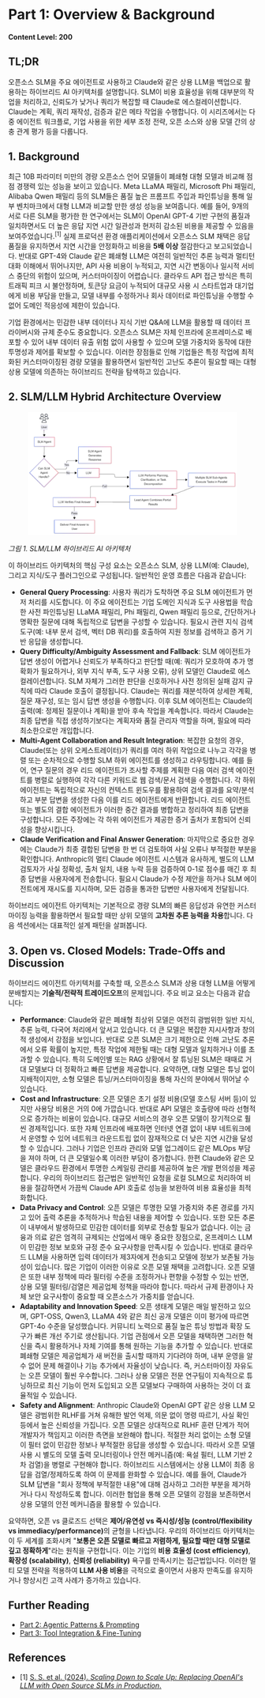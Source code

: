 # Part 1: Overview & Background

#### Content Level: 200

## TL;DR

오픈소스 SLM을 주요 에이전트로 사용하고 Claude와 같은 상용 LLM을 백업으로 활용하는 하이브리드 AI 아키텍처를 설명합니다. SLM이 비용 효율성을 위해 대부분의 작업을 처리하고, 신뢰도가 낮거나 쿼리가 복잡할 때 Claude로 에스컬레이션합니다. Claude는 계획, 쿼리 재작성, 검증과 같은 메타 작업을 수행합니다. 이 시리즈에서는 다중 에이전트 워크플로, 기업 사용을 위한 세부 조정 전략, 오픈 소스와 상용 모델 간의 상충 관계 평가 등을 다룹니다.

## 1. Background

최근 10B 파라미터 미만의 경량 오픈소스 언어 모델들이 폐쇄형 대형 모델과 비교해 점점 경쟁력 있는 성능을 보이고 있습니다. Meta LLaMA 패밀리, Microsoft Phi 패밀리, Alibaba Qwen 패밀리 등의 SLM들은 품질 높은 프롬프트 주입과 파인튜닝을 통해 일부 벤치마크에서 대형 LLM과 비교할 만한 생성 성능을 보여줍니다. 예를 들어, 9개의 서로 다른 SLM을 평가한 한 연구에서는 SLM이 OpenAI GPT-4 기반 구현의 품질과 일치하면서도 더 높은 응답 지연 시간 일관성과 현저히 감소된 비용을 제공할 수 있음을 보여주었습니다.<sup>\[1]</sup> 실제 프로덕션 환경 애플리케이션에서 오픈소스 SLM 채택은 응답 품질을 유지하면서 지연 시간을 안정화하고 비용을 **5배 이상** 절감한다고 보고되었습니다. 반대로 GPT-4와 Claude 같은 폐쇄형 LLM은 여전히 일반적인 추론 능력과 멀티턴 대화 이해에서 뛰어나지만, API 사용 비용이 누적되고, 지연 시간 변동이나 일시적 서비스 중단의 위험이 있으며, 커스터마이징이 어렵습니다. 클라우드 API 접근 방식은 특히 트래픽 피크 시 불안정하며, 토큰당 요금이 누적되어 대규모 사용 시 스타트업과 대기업에게 비용 부담을 만들고, 모델 내부를 수정하거나 회사 데이터로 파인튜닝을 수행할 수 없어 도메인 적응성에 제한이 있습니다.

기업 환경에서는 민감한 내부 데이터나 지식 기반 Q\&A에 LLM을 활용할 때 데이터 프라이버시와 규제 준수도 중요합니다. 오픈소스 SLM은 자체 인프라에 온프레미스로 배포할 수 있어 내부 데이터 유출 위험 없이 사용할 수 있으며 모델 가중치와 동작에 대한 투명성과 제어를 확보할 수 있습니다. 이러한 장점들로 인해 기업들은 특정 작업에 최적화된 커스터마이징된 경량 모델을 활용하면서 일반적인 고난도 추론이 필요할 때는 대형 상용 모델에 의존하는 하이브리드 전략을 탐색하고 있습니다.

## 2. SLM/LLM Hybrid Architecture Overview

<figure><img src="../../.gitbook/assets/slm_llm_hybrid_part1.png" alt=""><figcaption></figcaption></figure>

_그림 1. SLM/LLM 하이브리드 AI 아키텍처_

이 하이브리드 아키텍처의 핵심 구성 요소는 오픈소스 SLM, 상용 LLM(예: Claude), 그리고 지식/도구 플러그인으로 구성됩니다. 일반적인 운영 흐름은 다음과 같습니다:

* **General Query Processing**: 사용자 쿼리가 도착하면 주요 SLM 에이전트가 먼저 처리를 시도합니다. 이 주요 에이전트는 기업 도메인 지식과 도구 사용법을 학습한 사전 파인튜닝된 LLaMA 패밀리, Phi 패밀리, Qwen 패밀리 등으로, 간단하거나 명확한 질문에 대해 독립적으로 답변을 구성할 수 있습니다. 필요시 관련 지식 검색 도구(예: 내부 문서 검색, 벡터 DB 쿼리)를 호출하여 지원 정보를 검색하고 증거 기반 응답을 생성합니다.
* **Query Difficulty/Ambiguity Assessment and Fallback**: SLM 에이전트가 답변 생성이 어렵거나 신뢰도가 부족하다고 판단할 때(예: 쿼리가 모호하여 추가 명확화가 필요하거나, 외부 지식 부족, 도구 사용 오류), 상위 모델인 Claude로 에스컬레이션합니다. SLM 자체가 그러한 판단을 신호하거나 사전 정의된 실패 감지 규칙에 따라 Claude 호출이 결정됩니다. Claude는 쿼리를 재분석하여 상세한 계획, 질문 재구성, 또는 임시 답변 생성을 수행합니다. 이후 SLM 에이전트는 Claude의 출력(예: 정제된 질문이나 계획)을 받아 후속 작업을 계속합니다. 따라서 Claude는 최종 답변을 직접 생성하기보다는 계획자와 품질 관리자 역할을 하며, 필요에 따라 최소한으로만 개입합니다.
* **Multi-Agent Collaboration and Result Integration**: 복잡한 요청의 경우, Claude(또는 상위 오케스트레이터)가 쿼리를 여러 하위 작업으로 나누고 각각을 병렬 또는 순차적으로 수행할 SLM 하위 에이전트를 생성하고 라우팅합니다. 예를 들어, 연구 질문의 경우 리드 에이전트가 조사할 주제를 계획한 다음 여러 검색 에이전트를 병렬로 실행하여 각각 다른 키워드로 웹 검색/문서 검색을 수행합니다. 각 하위 에이전트는 독립적으로 자신의 컨텍스트 윈도우를 활용하여 검색 결과를 요약/분석하고 부분 답변을 생성한 다음 이를 리드 에이전트에게 반환합니다. 리드 에이전트 또는 별도의 결합 에이전트가 이러한 중간 결과를 병합하고 정리하여 최종 답변을 구성합니다. 모든 주장에는 각 하위 에이전트가 제공한 증거 출처가 포함되어 신뢰성을 향상시킵니다.
* **Claude Verification and Final Answer Generation**: 마지막으로 중요한 경우에는 Claude가 최종 결합된 답변을 한 번 더 검토하여 사실 오류나 부적절한 부분을 확인합니다. Anthropic의 멀티 Claude 에이전트 시스템과 유사하게, 별도의 LLM 검토자가 사실 정확성, 출처 일치, 내용 누락 등을 검증하여 0-1로 점수를 매긴 후 최종 답변을 사용자에게 전송합니다. 필요시 Claude가 수정 제안을 하거나 SLM 에이전트에게 재시도를 지시하며, 모든 검증을 통과한 답변만 사용자에게 전달됩니다.

하이브리드 에이전트 아키텍처는 기본적으로 경량 SLM의 빠른 응답성과 유연한 커스터마이징 능력을 활용하면서 필요할 때만 상위 모델의 **고차원 추론 능력을 차용**합니다. 다음 섹션에서는 대표적인 설계 패턴을 살펴봅니다.

## 3. Open vs. Closed Models: Trade-Offs and Discussion

하이브리드 에이전트 아키텍처를 구축할 때, 오픈소스 SLM과 상용 대형 LLM을 어떻게 분배할지는 **기술적/전략적 트레이드오프**의 문제입니다. 주요 비교 요소는 다음과 같습니다:

* **Performance**: Claude와 같은 폐쇄형 최상위 모델은 여전히 광범위한 일반 지식, 추론 능력, 다국어 처리에서 앞서고 있습니다. 더 큰 모델은 복잡한 지시사항과 창의적 생성에서 강점을 보입니다. 반대로 오픈 SLM은 크기 제한으로 인해 고난도 추론에서 오류 확률이 높지만, 특정 작업에 제한될 때는 대형 모델과 일치하거나 이를 초과할 수 있습니다. 특히 도메인별 또는 RAG 상황에서 잘 튜닝된 SLM은 때때로 거대 모델보다 더 정확하고 빠른 답변을 제공합니다. 요약하면, 대형 모델은 튜닝 없이 지배적이지만, 소형 모델은 튜닝/커스터마이징을 통해 자신의 분야에서 뛰어날 수 있습니다.
* **Cost and Infrastructure**: 오픈 모델은 초기 설정 비용(모델 호스팅 서버 등)이 있지만 사용당 비용은 거의 0에 가깝습니다. 반대로 API 모델은 호출량에 따라 선형적으로 증가하는 비용이 있습니다. 대규모 서비스의 경우 오픈 모델이 장기적으로 훨씬 경제적입니다. 또한 자체 인프라에 배포하면 인터넷 연결 없이 내부 네트워크에서 운영할 수 있어 네트워크 라운드트립 없이 잠재적으로 더 낮은 지연 시간을 달성할 수 있습니다. 그러나 기업은 인프라 관리와 모델 업그레이드 같은 MLOps 부담을 져야 하며, 더 큰 모델일수록 이러한 부담이 증가합니다. 한편 Claude와 같은 모델은 클라우드 환경에서 투명한 스케일링 관리를 제공하여 높은 개발 편의성을 제공합니다. 우리의 하이브리드 접근법은 일반적인 요청을 로컬 SLM으로 처리하여 비용을 절감하면서 가끔씩 Claude API 호출로 성능을 보완하여 비용 효율성을 최적화합니다.
* **Data Privacy and Control**: 오픈 모델은 투명한 모델 가중치와 추론 경로를 가지고 있어 출력 추론을 추적하거나 학습된 내용을 제어할 수 있습니다. 또한 모든 추론이 내부에서 발생하므로 민감한 데이터를 외부로 전송할 필요가 없습니다. 이는 금융과 의료 같은 엄격히 규제되는 산업에서 매우 중요한 장점으로, 온프레미스 LLM이 민감한 정보 보호와 규정 준수 요구사항을 만족시킬 수 있습니다. 반대로 클라우드 LLM을 사용하면 입력 데이터가 제3자에게 전송되고 모델에 정보가 보존될 가능성이 있습니다. 많은 기업이 이러한 이유로 오픈 모델 채택을 고려합니다. 오픈 모델은 또한 내부 정책에 따라 필터링 수준을 조정하거나 편향을 수정할 수 있는 반면, 상용 모델 필터링/검열은 제공업체 정책을 따라야 합니다. 따라서 규제 환경이나 자체 보안 요구사항이 중요할 때 오픈소스가 가중치를 얻습니다.
* **Adaptability and Innovation Speed**: 오픈 생태계 모델은 매일 발전하고 있으며, GPT-OSS, Qwen3, LLaMA 4와 같은 최신 공개 모델은 이미 평가에 따르면 GPT-4o 수준을 달성했습니다. 커뮤니티 노력으로 품질 높은 튜닝 방법과 확장 도구가 빠른 개선 주기로 생산됩니다. 기업 관점에서 오픈 모델을 채택하면 그러한 혁신을 즉시 활용하거나 자체 기여를 통해 원하는 기능을 추가할 수 있습니다. 반대로 폐쇄형 모델은 제공업체가 새 버전을 출시할 때까지 기다려야 하며, 내부 운영을 알 수 없어 문제 해결이나 기능 추가에서 자율성이 낮습니다. 즉, 커스터마이징 자유도는 오픈 모델이 훨씬 우수합니다. 그러나 상용 모델은 전문 연구팀이 지속적으로 튜닝하므로 최신 기능이 먼저 도입되고 오픈 모델보다 구매하여 사용하는 것이 더 효율적일 수 있습니다.
* **Safety and Alignment**: Anthropic Claude와 OpenAI GPT 같은 상용 LLM 모델은 광범위한 RLHF를 거쳐 유해한 발언 억제, 의문 없이 명령 따르기, 사실 확인 등에서 높은 신뢰성을 가집니다. 오픈 모델은 상대적으로 RLHF 훈련 단계가 적어 개발자가 책임지고 이러한 측면을 보완해야 합니다. 적절한 처리 없이는 소형 모델이 필터 없이 민감한 정보나 부적절한 응답을 생성할 수 있습니다. 따라서 오픈 모델 사용 시 별도의 모델 출력 모니터링이나 안전 메커니즘(예: 욕설 필터, LLM 기반 2차 검열)을 병렬로 구현해야 합니다. 하이브리드 시스템에서는 상용 LLM이 최종 응답을 검열/정제하도록 하여 이 문제를 완화할 수 있습니다. 예를 들어, Claude가 SLM 답변을 "회사 정책에 부적절한 내용"에 대해 검사하고 그러한 부분을 제거하거나 다시 작성하도록 합니다. 이러한 협업을 통해 오픈 모델의 강점을 보존하면서 상용 모델의 안전 메커니즘을 활용할 수 있습니다.

요약하면, 오픈 vs 클로즈드 선택은 **제어/유연성 vs 즉시성/성능 (control/flexibility vs immediacy/performance)**&#xC758; 균형을 나타냅니다. 우리의 하이브리드 아키텍처는 이 두 세계를 조화시켜 "**보통은 오픈 모델로 빠르고 저렴하게, 필요할 때만 대형 모델로 깊고 정확하게**"라는 원칙을 구현합니다. 이는 기업의 **비용 효율성 (cost efficiency)**, **확장성 (scalability)**, **신뢰성 (reliability)** 욕구를 만족시키는 접근법입니다. 이러한 멀티 모델 전략을 적용하여 **LLM 사용 비용**을 극적으로 줄이면서 사용자 만족도를 유지하거나 향상시킨 고객 사례가 증가하고 있습니다.

## Further Reading

* [Part 2: Agentic Patterns & Prompting](https://housekdk.gitbook.io/ml/genai/open-source-slm-based-hybrid-agent-ai-architecture/part-2-agentic-patterns-and-prompting)
* [Part 3: Tool Integration & Fine-Tuning](https://housekdk.gitbook.io/ml/genai/open-source-slm-based-hybrid-agent-ai-architecture/part-3-tool-integration-and-fine-tuning)

## References

* \[1] [S. S. et al. (2024). _Scaling Down to Scale Up: Replacing OpenAI's LLM with Open Source SLMs in Production_.](https://arxiv.org/abs/2312.14972)
